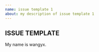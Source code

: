 ```yaml
---
name: issue template 1
about: my description of issue template 1
---
```

## ISSUE TEMPLATE
My name is wangyx.